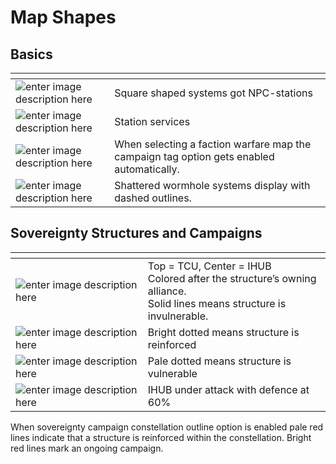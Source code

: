 <h1 id="map-shapes">Map Shapes</h1>
<h2 id="basics">Basics</h2>

<table>
<thead>
<tr>
<th></th>
<th></th>
</tr>
</thead>
<tbody>
<tr>
<td><img src="https://raw.githubusercontent.com/Risingson/eedocs/master/docs/images/shapes/shapes_01.png" alt="enter image description here"></td>
<td>Square shaped systems got NPC-stations</td>
</tr>
<tr>
<td><img src="https://raw.githubusercontent.com/Risingson/eedocs/master/docs/images/shapes/shapes_02.png" alt="enter image description here"></td>
<td>Station services</td>
</tr>
<tr>
<td><img src="https://raw.githubusercontent.com/Risingson/eedocs/master/docs/images/shapes/shapes_03.png" alt="enter image description here"></td>
<td>When selecting a faction warfare map the campaign tag option gets enabled automatically.</td>
</tr>
<tr>
<td><img src="https://raw.githubusercontent.com/Risingson/eedocs/master/docs/images/shapes/shapes_04.png" alt="enter image description here"></td>
<td>Shattered wormhole systems display with dashed outlines.</td>
</tr>
</tbody>
</table><h2 id="sovereignty-structures-and-campaigns">Sovereignty Structures and Campaigns</h2>

<table>
<thead>
<tr>
<th></th>
<th></th>
</tr>
</thead>
<tbody>
<tr>
<td><img src="https://raw.githubusercontent.com/Risingson/eedocs/master/docs/images/shapes/shapes_05.png" alt="enter image description here"></td>
<td>Top = TCU, Center = IHUB<br>Colored after the structure’s owning alliance.<br>Solid lines means structure is invulnerable.</td>
</tr>
<tr>
<td><img src="https://raw.githubusercontent.com/Risingson/eedocs/master/docs/images/shapes/shapes_06.png" alt="enter image description here"></td>
<td>Bright dotted means structure is reinforced</td>
</tr>
<tr>
<td><img src="https://raw.githubusercontent.com/Risingson/eedocs/master/docs/images/shapes/shapes_07.png" alt="enter image description here"></td>
<td>Pale dotted means structure is vulnerable</td>
</tr>
<tr>
<td><img src="https://raw.githubusercontent.com/Risingson/eedocs/master/docs/images/shapes/shapes_08.png" alt="enter image description here"></td>
<td>IHUB under attack with defence at 60%</td>
</tr>
</tbody>
</table><p>When sovereignty campaign constellation outline option is enabled pale red lines indicate that a structure is reinforced within the constellation. Bright red lines mark an ongoing campaign.</p>

